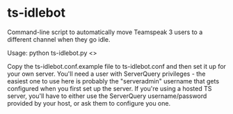 ts-idlebot
==========

Command-line script to automatically move Teamspeak 3 users to a different channel when they go idle.

Usage: python ts-idlebot.py <<config file>>

Copy the ts-idlebot.conf.example file to ts-idlebot.conf and then set it up for your own server. You'll need a user with ServerQuery privileges - the easiest one to use here is probably the "serveradmin" username that gets configured when you first set up the server. If you're using a hosted TS server, you'll have to either use the ServerQuery username/password provided by your host, or ask them to configure you one.
